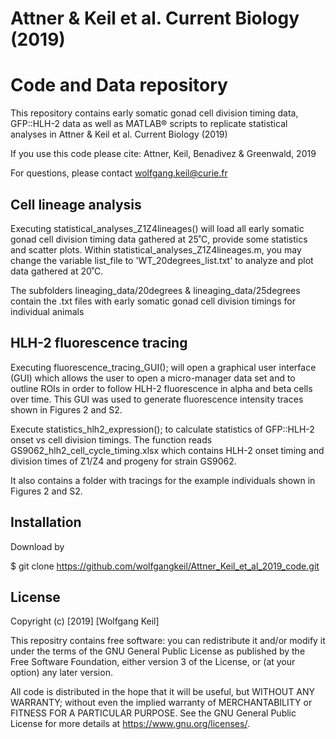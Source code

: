 # Attner & Keil et al. Current Biology (2019)
# Code and Data repository

This repository contains early somatic gonad cell division timing data, GFP::HLH-2 data as well as MATLAB® scripts to replicate statistical analyses in Attner & Keil et al. Current Biology (2019)

If you use this code please cite: Attner, Keil, Benadivez & Greenwald, 2019

For questions, please contact wolfgang.keil@curie.fr

## Cell lineage analysis
Executing statistical_analyses_Z1Z4lineages() will load all early somatic gonad cell division timing 
data gathered at 25˚C, provide some statistics and scatter plots.
Within statistical_analyses_Z1Z4lineages.m, you may change the variable list_file to
'WT_20degrees_list.txt' to analyze and plot data gathered at 20˚C.
 
The subfolders
lineaging_data/20degrees & 
lineaging_data/25degrees 
contain the .txt files with early somatic gonad cell division timings for individual animals

## HLH-2 fluorescence tracing
Executing fluorescence_tracing_GUI(); will open a graphical user interface (GUI) which allows the user to open a micro-manager data 
set and to outline ROIs in order to follow HLH-2 fluorescence in alpha and beta cells over time. This GUI was used to generate fluorescence intensity traces shown
in Figures 2 and S2. 

Execute statistics_hlh2_expression(); to calculate statistics of GFP::HLH-2 onset vs cell division timings. The function reads 
GS9062_hlh2_cell_cycle_timing.xlsx which contains HLH-2 onset timing and division times of Z1/Z4 and progeny for strain GS9062. 

It also contains a folder with tracings for the example individuals shown in Figures 2 and S2.

## Installation

Download by 

$ git clone https://github.com/wolfgangkeil/Attner_Keil_et_al_2019_code.git


## License
Copyright (c) [2019] [Wolfgang Keil]

This repositry contains free software: you can redistribute it and/or modify
it under the terms of the GNU General Public License as published by
the Free Software Foundation, either version 3 of the License, or
(at your option) any later version.

All code is distributed in the hope that it will be useful,
but WITHOUT ANY WARRANTY; without even the implied warranty of
 MERCHANTABILITY or FITNESS FOR A PARTICULAR PURPOSE.  See the
GNU General Public License for more details at <https://www.gnu.org/licenses/>.